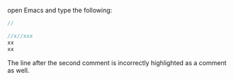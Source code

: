open Emacs and type the following:
```scala
//

//x//xxx
xx
xx
```

The line after the second comment is incorrectly highlighted as a comment as well.
